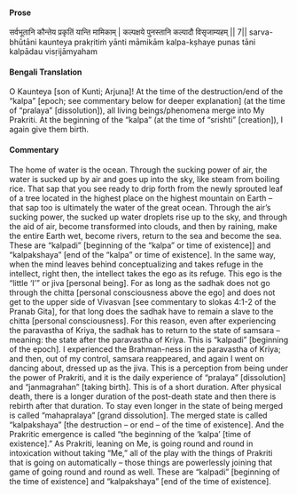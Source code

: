 #### Prose 

सर्वभूतानि कौन्तेय प्रकृतिं यान्ति मामिकाम् |
कल्पक्षये पुनस्तानि कल्पादौ विसृजाम्यहम् || 7||
sarva-bhūtāni kaunteya prakṛitiṁ yānti māmikām
kalpa-kṣhaye punas tāni kalpādau visṛijāmyaham

 #### Bengali Translation 

O Kaunteya [son of Kunti; Arjuna]! At the time of the destruction/end of the “kalpa” [epoch; see commentary below for deeper explanation] (at the time of “pralaya” [dissolution]), all living beings/phenomena merge into My Prakriti. At the beginning of the “kalpa” (at the time of “srishti” [creation]), I again give them birth. 

 #### Commentary 

The home of water is the ocean. Through the sucking power of air, the water is sucked up by air and goes up into the sky, like steam from boiling rice. That sap that you see ready to drip forth from the newly sprouted leaf of a tree located in the highest place on the highest mountain on Earth – that sap too is ultimately the water of the great ocean. Through the air’s sucking power, the sucked up water droplets rise up to the sky, and through the aid of air, become transformed into clouds, and then by raining, make the entire Earth wet, become rivers, return to the sea and become the sea. These are “kalpadi” [beginning of the “kalpa” or time of existence]] and “kalpakshaya” [end of the “kalpa” or time of existence]. In the same way, when the mind leaves behind conceptualizing and takes refuge in the intellect, right then, the intellect takes the ego as its refuge. This ego is the “little ‘I’” or jiva [personal being]. For as long as the sadhak does not go through the chitta [personal consciousness above the ego] and does not get to the upper side of Vivasvan [see commentary to slokas 4:1-2 of the Pranab Gita], for that long does the sadhak have to remain a slave to the chitta [personal consciousness]. For this reason, even after experiencing the paravastha of Kriya, the sadhak has to return to the state of samsara – meaning: the state after the paravastha of Kriya. This is “kalpadi” [beginning of the epoch]. I experienced the Brahman-ness in the paravastha of Kriya; and then, out of my control, samsara reappeared, and again I went on dancing about, dressed up as the jiva. This is a perception from being under the power of Prakriti, and it is the daily experience of “pralaya” [dissolution] and “janmagrahan” [taking birth]. This is of a short duration. After physical death, there is a longer duration of the post-death state and then there is rebirth after that duration. To stay even longer in the state of being merged is called “mahapralaya” [grand dissolution]. The merged state is called “kalpakshaya” [the destruction – or end – of the time of existence]. And the Prakritic emergence is called “the beginning of the ‘kalpa’ [time of existence].” As Prakriti, leaning on Me, is going round and round in intoxication without taking “Me,” all of the play with the things of Prakriti that is going on automatically – those things are powerlessly joining that game of going round and round as well. These are “kalpadi” [beginning of the time of existence] and “kalpakshaya” [end of the time of existence]. 